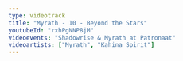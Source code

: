 ```yaml
---
type: videotrack
title: "Myrath - 10 - Beyond the Stars"
youtubeId: "rxhPgNNP8jM"
videoevents: "Shadowrise & Myrath at Patronaat"
videoartists: ["Myrath", "Kahina Spirit"]
---
```

